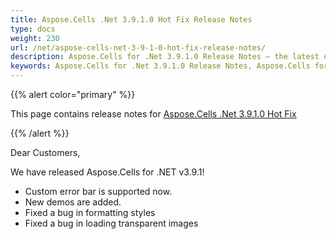 ```yaml
---
title: Aspose.Cells .Net 3.9.1.0 Hot Fix Release Notes
type: docs
weight: 230
url: /net/aspose-cells-net-3-9-1-0-hot-fix-release-notes/
description: Aspose.Cells for .Net 3.9.1.0 Release Notes – the latest enhancements, new features, and fixes.
keywords: Aspose.Cells for .Net 3.9.1.0 Release Notes, Aspose.Cells for .Net 3.9.1.0 updates and fixes
---
```


{{% alert color="primary" %}} 

This page contains release notes for [Aspose.Cells .Net 3.9.1.0 Hot Fix](https://downloads.aspose.com/cells/net/new-releases/aspose.cells-.net-3.9.1.0-hot-fix/)

{{% /alert %}} 

Dear Customers, 

We have released Aspose.Cells for .NET v3.9.1! 

- Custom error bar is supported now.
- New demos are added.
- Fixed a bug in formatting styles
- Fixed a bug in loading transparent images
